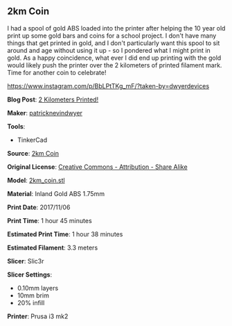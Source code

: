 ## 2km Coin

I had a spool of gold ABS loaded into the printer after helping the 10 year old
print up some gold bars and coins for a school project. I don't have many things
that get printed in gold, and I don't particularly want this spool to sit around
and age without using it up - so I pondered what I might print in gold. As a happy
coincidence, what ever I did end up printing with the gold would likely push the
printer over the 2 kilometers of printed filament mark. Time for another coin
to celebrate!

https://www.instagram.com/p/BbLPtTKg_mF/?taken-by=dwyerdevices



**Blog Post**: [2 Kilometers Printed!](http://www.dwyerdevices.com/2017/11/07/2-kilometers-printed/)

**Maker**: [patricknevindwyer](https://www.thingiverse.com/patricknevindwyer)

**Tools**:

 - TinkerCad

**Source**: [2km Coin](https://www.thingiverse.com/thing:2632423)

**Original License**: [Creative Commons - Attribution - Share Alike](http://creativecommons.org/licenses/by-sa/3.0/)

**Model**: [2km_coin.stl](https://www.thingiverse.com/download:4302033)

**Material**: Inland Gold ABS 1.75mm

**Print Date**: 2017/11/06

**Print Time**: 1 hour 45 minutes

**Estimated Print Time**: 1 hour 38 minutes

**Estimated Filament**: 3.3 meters

**Slicer**: Slic3r

**Slicer Settings**:

 - 0.10mm layers
 - 10mm brim
 - 20% infill

**Printer**: Prusa i3 mk2